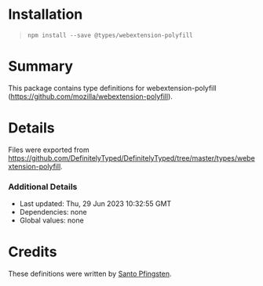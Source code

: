 # Installation
> `npm install --save @types/webextension-polyfill`

# Summary
This package contains type definitions for webextension-polyfill (https://github.com/mozilla/webextension-polyfill).

# Details
Files were exported from https://github.com/DefinitelyTyped/DefinitelyTyped/tree/master/types/webextension-polyfill.

### Additional Details
 * Last updated: Thu, 29 Jun 2023 10:32:55 GMT
 * Dependencies: none
 * Global values: none

# Credits
These definitions were written by [Santo Pfingsten](https://github.com/Lusito).
